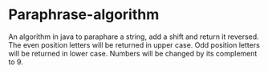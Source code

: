 # Paraphrase-algorithm
An algorithm in java to paraphare a string, add a shift and return it reversed.
The even position letters will be returned in upper case.
Odd position letters will be returned in lower case.
Numbers will be changed by its complement to 9.
